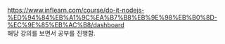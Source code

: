 https://www.inflearn.com/course/do-it-nodejs-%ED%94%84%EB%A1%9C%EA%B7%B8%EB%9E%98%EB%B0%8D-%EC%9E%85%EB%AC%B8/dashboard
<br>해당 강의를 보면서 공부를 진행함.
